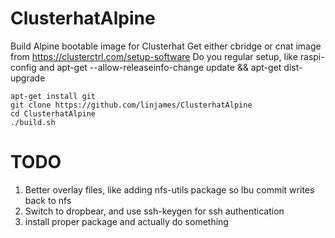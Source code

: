 # ClusterhatAlpine
Build Alpine bootable image for Clusterhat
Get either cbridge or cnat image from https://clusterctrl.com/setup-software
Do you regular setup, like raspi-config and apt-get --allow-releaseinfo-change update && apt-get dist-upgrade

```
apt-get install git
git clone https://github.com/linjames/ClusterhatAlpine
cd ClusterhatAlpine
./build.sh
```

# TODO
  1. Better overlay files, like adding nfs-utils package so lbu commit writes back to nfs
  2. Switch to dropbear, and use ssh-keygen for ssh authentication
  3. install proper package and actually do something 

